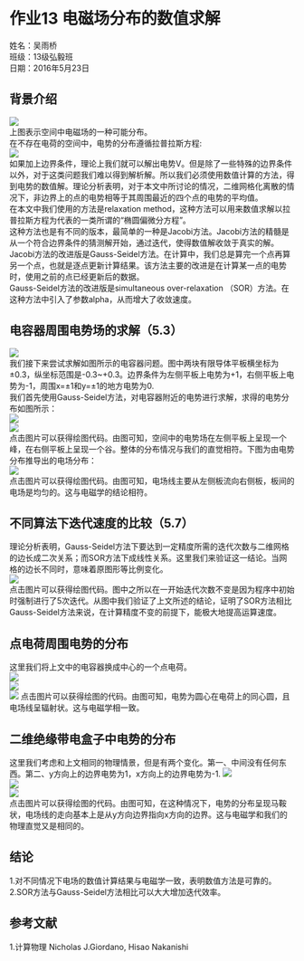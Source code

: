 # 作业13 电磁场分布的数值求解  
姓名：吴雨桥  
班级：13级弘毅班  
日期：2016年5月23日  
## 背景介绍  
![](https://raw.githubusercontent.com/wuyuqiao/computationalphysics_N2013301020142/master/Ex13/electric.jpg)  
上图表示空间中电磁场的一种可能分布。  
在不存在电荷的空间中，电势的分布遵循拉普拉斯方程:  
![](https://raw.githubusercontent.com/wuyuqiao/computationalphysics_N2013301020142/master/Ex13/Laplace.png)  
如果加上边界条件，理论上我们就可以解出电势V。但是除了一些特殊的边界条件以外，对于这类问题我们难以得到解析解。所以我们必须使用数值计算的方法，得到电势的数值解。理论分析表明，对于本文中所讨论的情况，二维网格化离散的情况下，非边界上的点的电势相等于其周围最近的四个点的电势的平均值。  
在本文中我们使用的方法是relaxation method，这种方法可以用来数值求解以拉普拉斯方程为代表的一类所谓的“椭圆偏微分方程”。  
这种方法也是有不同的版本，最简单的一种是Jacobi方法。Jacobi方法的精髓是从一个符合边界条件的猜测解开始，通过迭代，使得数值解收敛于真实的解。  
Jacobi方法的改进版是Gauss-Seidel方法。在计算中，我们总是算完一个点再算另一个点，也就是逐点更新计算结果。该方法主要的改进是在计算某一点的电势时，使用之前的点已经更新后的数据。  
Gauss-Seidel方法的改进版是simultaneous over-relaxation （SOR）方法。在这种方法中引入了参数alpha，从而增大了收敛速度。  
## 电容器周围电势场的求解（5.3）  
![](https://raw.githubusercontent.com/wuyuqiao/computationalphysics_N2013301020142/master/Ex13/IMG_20160523_232921.jpg)  
我们接下来尝试求解如图所示的电容器问题。图中两块有限导体平板横坐标为±0.3，纵坐标范围是-0.3~+0.3。边界条件为左侧平板上电势为+1，右侧平板上电势为-1，周围x=±1和y=±1的地方电势为0.  
我们首先使用Gauss-Seidel方法，对电容器附近的电势进行求解，求得的电势分布如图所示：  
[![](https://raw.githubusercontent.com/wuyuqiao/computationalphysics_N2013301020142/master/Ex13/capacitor1.png)  
![](https://raw.githubusercontent.com/wuyuqiao/computationalphysics_N2013301020142/master/Ex13/capacitor%202.png)](https://github.com/wuyuqiao/computationalphysics_N2013301020142/blob/master/Ex13/capacitor.py)  
点击图片可以获得绘图代码。由图可知，空间中的电势场在左侧平板上呈现一个峰，在右侧平板上呈现一个谷。整体的分布情况与我们的直觉相符。下图为由电势分布推导出的电场分布：  
[![](https://raw.githubusercontent.com/wuyuqiao/computationalphysics_N2013301020142/master/Ex13/capacitor%203.png)](https://github.com/wuyuqiao/computationalphysics_N2013301020142/blob/master/Ex13/capacitor%202.py)  
点击图片可以获得绘图代码。由图可知，电场线主要从左侧板流向右侧板，板间的电场是均匀的。这与电磁学的结论相符。
## 不同算法下迭代速度的比较（5.7）  
理论分析表明，Gauss-Seidel方法下要达到一定精度所需的迭代次数与二维网格的边长成二次关系；而SOR方法下成线性关系。这里我们来验证这一结论。当网格的边长不同时，意味着原图形等比例变化。  
[![](https://raw.githubusercontent.com/wuyuqiao/computationalphysics_N2013301020142/master/Ex13/iteration.png)](https://github.com/wuyuqiao/computationalphysics_N2013301020142/blob/master/Ex13/iter.py)  
点击图片可以获得绘图代码。图中之所以在一开始迭代次数不变是因为程序中初始时强制进行了5次迭代。从图中我们验证了上文所述的结论，证明了SOR方法相比Gauss-Seidel方法来说，在计算精度不变的前提下，能极大地提高运算速度。  
## 点电荷周围电势的分布  
这里我们将上文中的电容器换成中心的一个点电荷。  
[![](https://raw.githubusercontent.com/wuyuqiao/computationalphysics_N2013301020142/master/Ex13/point%201.png)  
![](https://raw.githubusercontent.com/wuyuqiao/computationalphysics_N2013301020142/master/Ex13/point%202.png)  
![](https://raw.githubusercontent.com/wuyuqiao/computationalphysics_N2013301020142/master/Ex13/point%203.png)](https://github.com/wuyuqiao/computationalphysics_N2013301020142/blob/master/Ex13/point.py)
点击图片可以获得绘图的代码。由图可知，电势为圆心在电荷上的同心圆，且电场线呈辐射状。这与电磁学相一致。  
## 二维绝缘带电盒子中电势的分布  
这里我们考虑和上文相同的物理情景，但是有两个变化。第一、中间没有任何东西。第二、y方向上的边界电势为1，x方向上的边界电势为-1.
[![](https://raw.githubusercontent.com/wuyuqiao/computationalphysics_N2013301020142/master/Ex13/nothing%201.png)  
![](https://raw.githubusercontent.com/wuyuqiao/computationalphysics_N2013301020142/master/Ex13/nothing%202.png)  
![](https://raw.githubusercontent.com/wuyuqiao/computationalphysics_N2013301020142/master/Ex13/nothing%203.png)](https://github.com/wuyuqiao/computationalphysics_N2013301020142/blob/master/Ex13/nothing.py)  
点击图片可以获得绘图的代码。由图可知，在这种情况下，电势的分布呈现马鞍状，电场线的走向基本上是从y方向边界指向x方向的边界。这与电磁学和我们的物理直觉又是相同的。 

## 结论  
1.对不同情况下电场的数值计算结果与电磁学一致，表明数值方法是可靠的。  
2.SOR方法与Gauss-Seidel方法相比可以大大增加迭代效率。  
## 参考文献  
1.计算物理 Nicholas J.Giordano, Hisao Nakanishi







